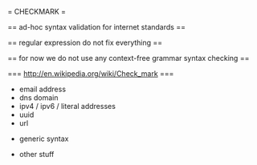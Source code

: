  = CHECKMARK =

 == ad-hoc syntax validation for internet standards ==

 == regular expression do not fix everything ==

 == for now we do not use any context-free grammar syntax checking ==

 === http://en.wikipedia.org/wiki/Check_mark ===

 * email address
 * dns domain
 * ipv4 / ipv6 / literal addresses
 * uuid
 * url
  - generic syntax
 * other stuff
